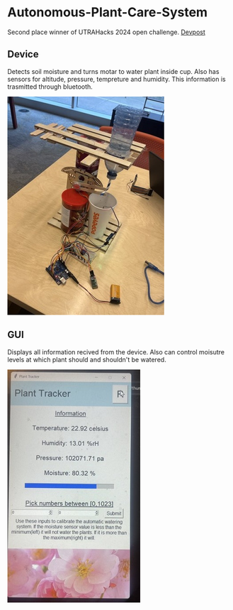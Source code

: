 # Autonomous-Plant-Care-System

Second place winner of UTRAHacks 2024 open challenge. [Devpost](https://devpost.com/software/plant-care-system)

## Device
Detects soil moisture and turns motar to water plant inside cup. Also has sensors for altitude, pressure, tempreture and humidity. This information is trasmitted through bluetooth.  

![Structure!](Pictures/Structure.jpg)

## GUI

Displays all information recived from the device. Also can control moisutre levels at which plant should and shouldn't be watered.   

![Structure!](Pictures/Gui.jpg)
